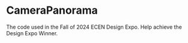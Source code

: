 # CameraPanorama
The code used in the Fall of 2024 ECEN Design Expo. Help achieve the Design Expo Winner.
